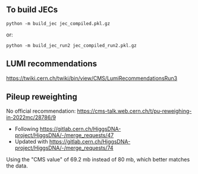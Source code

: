 ## To build JECs

```
python -m build_jec jec_compiled.pkl.gz
```

or:

```
python -m build_jec_run2 jec_compiled_run2.pkl.gz
```

## LUMI recommendations

https://twiki.cern.ch/twiki/bin/view/CMS/LumiRecommendationsRun3

## Pileup reweighting

No official recommendation:
https://cms-talk.web.cern.ch/t/pu-reweighing-in-2022mc/28786/9

- Following https://gitlab.cern.ch/HiggsDNA-project/HiggsDNA/-/merge_requests/47
- Updated with
  https://gitlab.cern.ch/HiggsDNA-project/HiggsDNA/-/merge_requests/74

Using the "CMS value" of 69.2 mb instead of 80 mb, which better matches the
data.
